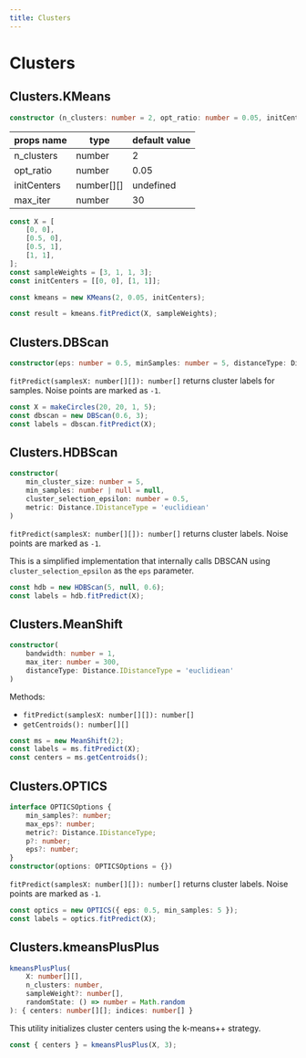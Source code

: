 ```yaml
---
title: Clusters
---
```


# Clusters

## Clusters.KMeans

```ts
constructor (n_clusters: number = 2, opt_ratio: number = 0.05, initCenters?: number[][], max_iter: number = 30)
```

| props name | type | default value |
|-|-|-|
| n_clusters | number | 2 |
| opt_ratio | number | 0.05 |
| initCenters | number[][] | undefined |
| max_iter | number | 30 |


```js
const X = [
    [0, 0],
    [0.5, 0],
    [0.5, 1],
    [1, 1],
];
const sampleWeights = [3, 1, 1, 3];
const initCenters = [[0, 0], [1, 1]];

const kmeans = new KMeans(2, 0.05, initCenters);

const result = kmeans.fitPredict(X, sampleWeights);

```

## Clusters.DBScan

```ts
constructor(eps: number = 0.5, minSamples: number = 5, distanceType: Distance.IDistanceType = 'euclidiean')
```

`fitPredict(samplesX: number[][]): number[]` returns cluster labels for samples. Noise points are marked as `-1`.

```ts
const X = makeCircles(20, 20, 1, 5);
const dbscan = new DBScan(0.6, 3);
const labels = dbscan.fitPredict(X);
```

## Clusters.HDBScan

```ts
constructor(
    min_cluster_size: number = 5,
    min_samples: number | null = null,
    cluster_selection_epsilon: number = 0.5,
    metric: Distance.IDistanceType = 'euclidiean'
)
```

`fitPredict(samplesX: number[][]): number[]` returns cluster labels. Noise points are marked as `-1`.

This is a simplified implementation that internally calls DBSCAN using `cluster_selection_epsilon` as the `eps` parameter.

```ts
const hdb = new HDBScan(5, null, 0.6);
const labels = hdb.fitPredict(X);
```

## Clusters.MeanShift

```ts
constructor(
    bandwidth: number = 1,
    max_iter: number = 300,
    distanceType: Distance.IDistanceType = 'euclidiean'
)
```

Methods:
- `fitPredict(samplesX: number[][]): number[]`
- `getCentroids(): number[][]`

```ts
const ms = new MeanShift(2);
const labels = ms.fitPredict(X);
const centers = ms.getCentroids();
```

## Clusters.OPTICS

```ts
interface OPTICSOptions {
    min_samples?: number;
    max_eps?: number;
    metric?: Distance.IDistanceType;
    p?: number;
    eps?: number;
}
constructor(options: OPTICSOptions = {})
```

`fitPredict(samplesX: number[][]): number[]` returns cluster labels. Noise points are marked as `-1`.

```ts
const optics = new OPTICS({ eps: 0.5, min_samples: 5 });
const labels = optics.fitPredict(X);
```

## Clusters.kmeansPlusPlus

```ts
kmeansPlusPlus(
    X: number[][],
    n_clusters: number,
    sampleWeight?: number[],
    randomState: () => number = Math.random
): { centers: number[][]; indices: number[] }
```

This utility initializes cluster centers using the k-means++ strategy.

```ts
const { centers } = kmeansPlusPlus(X, 3);
```

